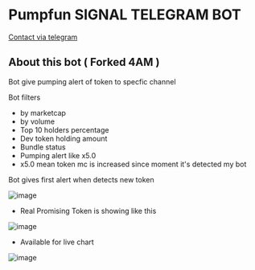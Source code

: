 # Pumpfun SIGNAL TELEGRAM BOT

[Contact via telegram](https://t.me/bytemagi)

## About this bot ( Forked 4AM )

Bot give pumping alert of token to specfic channel

Bot filters 
- by marketcap
- by volume
- Top 10 holders percentage
- Dev token holding amount
- Bundle status
- Pumping alert like x5.0
- x5.0 mean token mc is increased since moment it's detected my bot

Bot gives first alert when detects new token

![image](https://github.com/user-attachments/assets/03f6922f-ffb5-486c-9b91-ca8eea27b154)

- Real Promising Token is showing like this

![image](https://github.com/user-attachments/assets/dd219982-9bdb-43b1-904f-279c9fda0369)

- Available for live chart

![image](https://github.com/user-attachments/assets/62a98c45-f26f-4ac7-a6f7-a9a27385bc29)
